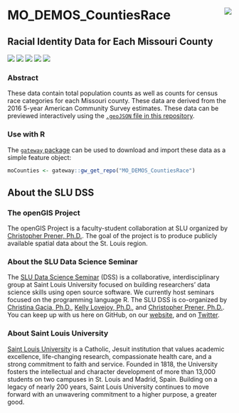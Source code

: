 # MO_DEMOS_CountiesRace <img src="https://slu-dss.github.io/img/gisLogoSm.png" align="right" />
## Racial Identity Data for Each Missouri County

[![](https://img.shields.io/badge/extent-Missouri-red.svg)](https://github.com/slu-openGIS/MO_DEMOS_CountiesRace/)
[![](https://img.shields.io/badge/category-census%20geography-orange.svg)](https://github.com/slu-openGIS/MO_DEMOS_CountiesRace/)
[![](https://img.shields.io/github/release/slu-openGIS/MO_DEMOS_CountiesRace.svg?label=version)](https://github.com/slu-openGIS/MO_DEMOS_CountiesRace/releases)
[![](https://img.shields.io/github/last-commit/slu-openGIS/MO_DEMOS_CountiesRace.svg)](https://github.com/slu-openGIS/MO_DEMOS_CountiesRace/commits/master)
[![](https://img.shields.io/github/repo-size/slu-openGIS/MO_DEMOS_CountiesRace.svg)](https://github.com/slu-openGIS/MO_DEMOS_CountiesRace/)

### Abstract
These data contain total population counts as well as counts for census race categories for each Missouri county. These data are derived from the 2016 5-year American Community Survey estimates. These data can be previewed interactively using the [`.geoJSON` file in this repository](https://github.com/slu-openGIS/MO_DEMOS_CountiesRace/blob/master/geoJSON/MO_DEMOS_CountiesRace.geoJSON).

### Use with R
The [`gateway` package](https://github.com/slu-openGIS/gateway) can be used to download and import these data as a simple feature object:

```r
moCounties <- gateway::gw_get_repo("MO_DEMOS_CountiesRace")
```

## About the SLU DSS
### The openGIS Project
The openGIS Project is a faculty-student collaboration at SLU organized by [Christopher Prener, Ph.D.](mailto:chris.prener@slu.edu}). The goal of the project is to produce publicly available spatial data about the St. Louis region.

### About the SLU Data Science Seminar
The [SLU Data Science Seminar](https://slu-dss.githb.io) (DSS) is a collaborative, interdisciplinary group at Saint Louis University focused on building researchers’ data science skills using open source software. We currently host seminars focused on the programming language R. The SLU DSS is co-organized by [Christina Gacia, Ph.D.](mailto:christina.garcia@slu.edu), [Kelly Lovejoy, Ph.D.](mailto:kelly.lovejoy@slu.edu@slu.edu), and [Christopher Prener, Ph.D.](mailto:chris.prener@slu.edu}). You can keep up with us here on GitHub, on our [website](https://slu-dss.githb.io), and on [Twitter](https://twitter.com/SLUDSS).

### About Saint Louis University
[Saint Louis University](http://wwww.slu.edu) is a Catholic, Jesuit institution that values academic excellence, life-changing research, compassionate health care, and a strong commitment to faith and service. Founded in 1818, the University fosters the intellectual and character development of more than 13,000 students on two campuses in St. Louis and Madrid, Spain. Building on a legacy of nearly 200 years, Saint Louis University continues to move forward with an unwavering commitment to a higher purpose, a greater good.
